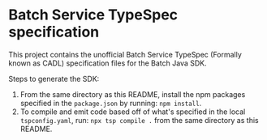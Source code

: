 # Batch Service TypeSpec specification

This project contains the unofficial Batch Service TypeSpec (Formally known as CADL) specification files for the Batch Java SDK.

Steps to generate the SDK:

1. From the same directory as this README, install the npm packages specified in the `package.json` by running: `npm install`.
2. To compile and emit code based off of what's specified in the local `tspconfig.yaml`, run: `npx tsp compile .` from the same directory as this README.
